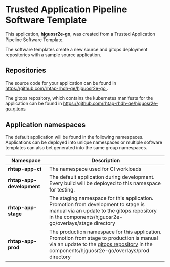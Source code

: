 # Trusted Application Pipeline Software Template

This application, **hjguosr2e-go**, was created from a Trusted Application Pipeline Software Template.

The software templates create a new source and gitops deployment repositories with a sample source application. 

## Repositories

The source code for your application can be found in [https://github.com/rhtap-rhdh-qe/hjguosr2e-go ](https://github.com/rhtap-rhdh-qe/hjguosr2e-go ).
 
The gitops repository, which contains the kubernetes manifests for the application can be found in 
[https://github.com/rhtap-rhdh-qe/hjguosr2e-go-gitops ](https://github.com/rhtap-rhdh-qe/hjguosr2e-go-gitops ) 

## Application namespaces 

The default application will be found in the following namespaces. Applications can be deployed into unique namespaces or multiple software templates can also bet generated into the same group namespaces.  

|  Namespace   |  Description   |  
| -------- | -------- |
| **rhtap-app-ci** | The namespace used for CI workloads |
| **rhtap-app-development** | The default application during development. Every build will be deployed to this namespace for testing. |
| **rhtap-app-stage** | The staging namespace for this application. Promotion from development to stage is manual via an update to the [gitops repository](https://github.com/rhtap-rhdh-qe/hjguosr2e-go-gitops ) in the components/hjguosr2e-go/overlays/stage directory |
| **rhtap-app-prod** | The production namespace for this application. Promotion from stage to production is manual via an update to the [gitops repository](https://github.com/rhtap-rhdh-qe/hjguosr2e-go-gitops ) in the components/hjguosr2e-go/overlays/prod directory |
